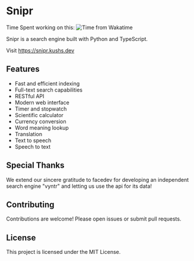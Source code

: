 # Snipr

Time Spent working on this: ![Time from Wakatime](https://hackatime-badge.hackclub.com/U0804SUGQRG/snipr)


Snipr is a search engine built with Python and TypeScript.

Visit https://snipr.kushs.dev

## Features

- Fast and efficient indexing
- Full-text search capabilities
- RESTful API
- Modern web interface
- Timer and stopwatch
- Scientific calculator
- Currency conversion
- Word meaning lookup
- Translation
- Text to speech
- Speech to text

## Special Thanks

We extend our sincere gratitude to facedev for developing an independent search engine "vyntr" and letting us use the api for its data!

## Contributing

Contributions are welcome! Please open issues or submit pull requests.

## License

This project is licensed under the MIT License.
